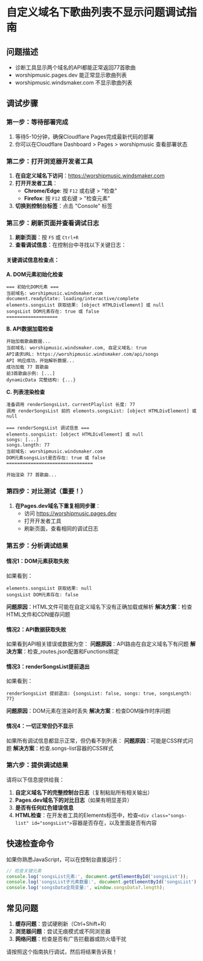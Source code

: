 # 自定义域名下歌曲列表不显示问题调试指南

## 问题描述
- 诊断工具显示两个域名的API都能正常返回77首歌曲
- worshipmusic.pages.dev 能正常显示歌曲列表
- worshipmusic.windsmaker.com 不显示歌曲列表

## 调试步骤

### 第一步：等待部署完成
1. 等待5-10分钟，确保Cloudflare Pages完成最新代码的部署
2. 你可以在Cloudflare Dashboard > Pages > worshipmusic 查看部署状态

### 第二步：打开浏览器开发者工具
1. **在自定义域名下访问**：https://worshipmusic.windsmaker.com
2. **打开开发者工具**：
   - **Chrome/Edge**: 按 `F12` 或右键 > "检查"
   - **Firefox**: 按 `F12` 或右键 > "检查元素"
3. **切换到控制台标签**：点击 "Console" 标签

### 第三步：刷新页面并查看调试日志
1. **刷新页面**：按 `F5` 或 `Ctrl+R`
2. **查看调试信息**：在控制台中寻找以下关键日志：

#### 关键调试信息检查点：

**A. DOM元素初始化检查**
```
=== 初始化DOM元素 ===
当前域名: worshipmusic.windsmaker.com
document.readyState: loading/interactive/complete
elements.songsList 获取结果: [object HTMLDivElement] 或 null
songsList DOM元素存在: true 或 false
===================
```

**B. API数据加载检查**
```
开始加载歌曲数据...
当前域名: worshipmusic.windsmaker.com, 自定义域名: true
API请求URL: https://worshipmusic.windsmaker.com/api/songs
API 响应成功，开始解析数据...
成功加载 77 首歌曲
前3首歌曲示例: [...]
dynamicData 完整结构: {...}
```

**C. 列表渲染检查**
```
准备调用 renderSongsList，currentPlaylist 长度: 77
调用 renderSongsList 前的 elements.songsList: [object HTMLDivElement] 或 null

=== renderSongsList 调试信息 ===
elements.songsList: [object HTMLDivElement] 或 null
songs: [...] 
songs.length: 77
当前域名: worshipmusic.windsmaker.com
DOM元素songsList是否存在: true 或 false
================================

开始渲染 77 首歌曲...
```

### 第四步：对比测试（重要！）
1. **在Pages.dev域名下重复相同步骤**：
   - 访问 https://worshipmusic.pages.dev
   - 打开开发者工具
   - 刷新页面，查看相同的调试日志

### 第五步：分析调试结果

#### 情况1：DOM元素获取失败
如果看到：
```
elements.songsList 获取结果: null
songsList DOM元素存在: false
```
**问题原因**：HTML文件可能在自定义域名下没有正确加载或解析
**解决方案**：检查HTML文件和CDN缓存问题

#### 情况2：API数据获取失败
如果看到API相关错误或数据为空：
**问题原因**：API路由在自定义域名下有问题
**解决方案**：检查_routes.json配置和Functions绑定

#### 情况3：renderSongsList提前退出
如果看到：
```
renderSongsList 提前退出: {songsList: false, songs: true, songsLength: 77}
```
**问题原因**：DOM元素在渲染时丢失
**解决方案**：检查DOM操作时序问题

#### 情况4：一切正常但仍不显示
如果所有调试信息都显示正常，但仍看不到列表：
**问题原因**：可能是CSS样式问题
**解决方案**：检查.songs-list容器的CSS样式

### 第六步：提供调试结果
请将以下信息提供给我：

1. **自定义域名下的完整控制台日志**（复制粘贴所有相关输出）
2. **Pages.dev域名下的对比日志**（如果有明显差异）
3. **是否有任何红色错误信息**
4. **HTML检查**：在开发者工具的Elements标签中，检查`<div class="songs-list" id="songsList">`容器是否存在，以及里面是否有内容

## 快速检查命令
如果你熟悉JavaScript，可以在控制台直接运行：
```javascript
// 检查关键元素
console.log('songsList元素:', document.getElementById('songsList'));
console.log('songsList子元素数量:', document.getElementById('songsList')?.children.length);
console.log('songsData全局变量:', window.songsData?.length);
```

## 常见问题
1. **缓存问题**：尝试硬刷新（Ctrl+Shift+R）
2. **浏览器问题**：尝试无痕模式或不同浏览器
3. **网络问题**：检查是否有广告拦截器或防火墙干扰

请按照这个指南执行调试，然后将结果告诉我！ 